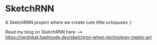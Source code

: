 # SketchRNN
A SketchRNN project where we create cute little octopuses :)

Read my blog on SketchRNN here --> https://nerdykat.hashnode.dev/sketchrnn-when-technology-meets-art
